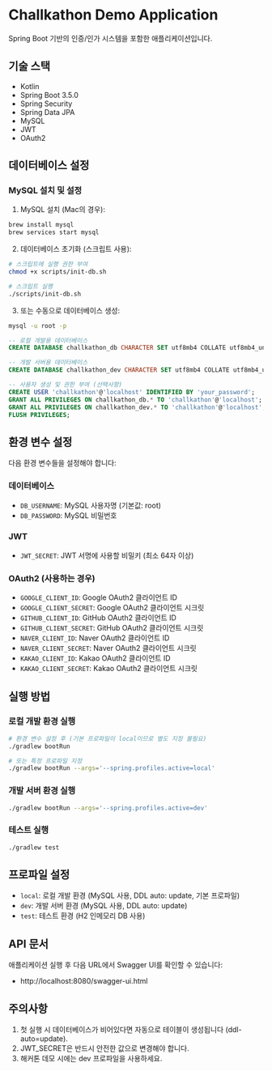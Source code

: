 # Challkathon Demo Application

Spring Boot 기반의 인증/인가 시스템을 포함한 애플리케이션입니다.

## 기술 스택

- Kotlin
- Spring Boot 3.5.0
- Spring Security
- Spring Data JPA
- MySQL
- JWT
- OAuth2

## 데이터베이스 설정

### MySQL 설치 및 설정

1. MySQL 설치 (Mac의 경우):
```bash
brew install mysql
brew services start mysql
```

2. 데이터베이스 초기화 (스크립트 사용):
```bash
# 스크립트에 실행 권한 부여
chmod +x scripts/init-db.sh

# 스크립트 실행
./scripts/init-db.sh
```

3. 또는 수동으로 데이터베이스 생성:
```bash
mysql -u root -p
```

```sql
-- 로컬 개발용 데이터베이스
CREATE DATABASE challkathon_db CHARACTER SET utf8mb4 COLLATE utf8mb4_unicode_ci;

-- 개발 서버용 데이터베이스
CREATE DATABASE challkathon_dev CHARACTER SET utf8mb4 COLLATE utf8mb4_unicode_ci;

-- 사용자 생성 및 권한 부여 (선택사항)
CREATE USER 'challkathon'@'localhost' IDENTIFIED BY 'your_password';
GRANT ALL PRIVILEGES ON challkathon_db.* TO 'challkathon'@'localhost';
GRANT ALL PRIVILEGES ON challkathon_dev.* TO 'challkathon'@'localhost';
FLUSH PRIVILEGES;
```

## 환경 변수 설정

다음 환경 변수들을 설정해야 합니다:

### 데이터베이스
- `DB_USERNAME`: MySQL 사용자명 (기본값: root)
- `DB_PASSWORD`: MySQL 비밀번호

### JWT
- `JWT_SECRET`: JWT 서명에 사용할 비밀키 (최소 64자 이상)

### OAuth2 (사용하는 경우)
- `GOOGLE_CLIENT_ID`: Google OAuth2 클라이언트 ID
- `GOOGLE_CLIENT_SECRET`: Google OAuth2 클라이언트 시크릿
- `GITHUB_CLIENT_ID`: GitHub OAuth2 클라이언트 ID
- `GITHUB_CLIENT_SECRET`: GitHub OAuth2 클라이언트 시크릿
- `NAVER_CLIENT_ID`: Naver OAuth2 클라이언트 ID
- `NAVER_CLIENT_SECRET`: Naver OAuth2 클라이언트 시크릿
- `KAKAO_CLIENT_ID`: Kakao OAuth2 클라이언트 ID
- `KAKAO_CLIENT_SECRET`: Kakao OAuth2 클라이언트 시크릿

## 실행 방법

### 로컬 개발 환경 실행
```bash
# 환경 변수 설정 후 (기본 프로파일이 local이므로 별도 지정 불필요)
./gradlew bootRun

# 또는 특정 프로파일 지정
./gradlew bootRun --args='--spring.profiles.active=local'
```

### 개발 서버 환경 실행
```bash
./gradlew bootRun --args='--spring.profiles.active=dev'
```

### 테스트 실행
```bash
./gradlew test
```

## 프로파일 설정

- `local`: 로컬 개발 환경 (MySQL 사용, DDL auto: update, 기본 프로파일)
- `dev`: 개발 서버 환경 (MySQL 사용, DDL auto: update)
- `test`: 테스트 환경 (H2 인메모리 DB 사용)

## API 문서

애플리케이션 실행 후 다음 URL에서 Swagger UI를 확인할 수 있습니다:
- http://localhost:8080/swagger-ui.html

## 주의사항

1. 첫 실행 시 데이터베이스가 비어있다면 자동으로 테이블이 생성됩니다 (ddl-auto=update).
2. JWT_SECRET은 반드시 안전한 값으로 변경해야 합니다.
3. 해커톤 데모 시에는 dev 프로파일을 사용하세요.
